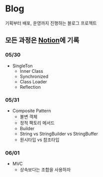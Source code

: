 # Blog
기획부터 배포, 운영까지 진행하는 블로그 프로젝트



## 모든 과정은 [Notion](https://www.notion.so/Blog-project-112866e72a574afb8f62757337094284?pvs=4)에 기록

### 05/30
  - SingleTon
    - Inner Class
    - Synchronized
    - Class Loader
    - Reflection

### 05/31
  - Composite Pattern
    - 불변 객체
    - 정적 팩토리 메서드
    - Builder
    - String vs StringBuilder vs StringBuffer
    - 원시타입 vs 참조타입

### 06/01
  - MVC
    - 상속보다는 조합을 사용하자



